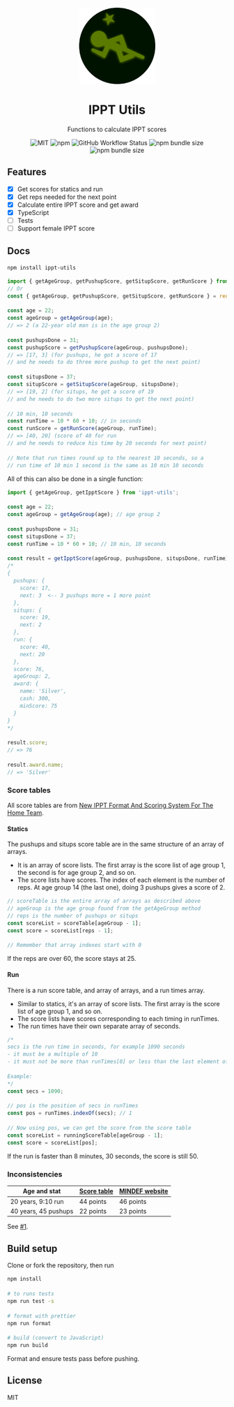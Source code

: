 <p align="center">
  <img src="https://raw.githubusercontent.com/ninest/ippt-utils/master/assets/ippt-badge.svg" alt="IPPT Gold Badge" width="175" >
</p>
<h1 align="center">IPPT Utils</h1>
<p align="center">Functions to calculate IPPT scores</p>

<p align="center">
  <img src="https://img.shields.io/github/license/ninest/ippt-utils?style=flat-square" alt="MIT" />

  <img alt="npm" src="https://img.shields.io/npm/v/ippt-utils?style=flat-square">

  <img alt="GitHub Workflow Status" src="https://img.shields.io/github/workflow/status/ninest/ippt-utils/Run%20tests?style=flat-square">

  <img alt="npm bundle size" src="https://img.shields.io/bundlephobia/min/ippt-utils?style=flat-square">

  <img alt="npm bundle size" src="https://img.shields.io/bundlephobia/minzip/ippt-utils?style=flat-square">
</p>

## Features
- [x] Get scores for statics and run
- [x] Get reps needed for the next point
- [x] Calculate entire IPPT score and get award
- [x] TypeScript
- [ ] Tests
- [ ] Support female IPPT score

## Docs

```bash
npm install ippt-utils
```

```js
import { getAgeGroup, getPushupScore, getSitupScore, getRunScore } from 'ippt-utils';
// Or
const { getAgeGroup, getPushupScore, getSitupScore, getRunScore } = require('ippt-utils');

const age = 22;
const ageGroup = getAgeGroup(age);
// => 2 (a 22-year old man is in the age group 2)

const pushupsDone = 31;
const pushupScore = getPushupScore(ageGroup, pushupsDone);
// => [17, 3] (for pushups, he got a score of 17
// and he needs to do three more pushup to get the next point)

const situpsDone = 37;
const situpScore = getSitupScore(ageGroup, situpsDone);
// => [19, 2] (for situps, he got a score of 19
// and he needs to do two more situps to get the next point)

// 10 min, 10 seconds
const runTime = 10 * 60 + 10; // in seconds
const runScore = getRunScore(ageGroup, runTime);
// => [40, 20] (score of 40 for run
// and he needs to reduce his time by 20 seconds for next point)

// Note that run times round up to the nearest 10 seconds, so a
// run time of 10 min 1 second is the same as 10 min 10 seconds
```

All of this can also be done in a single function:

```js
import { getAgeGroup, getIpptScore } from 'ippt-utils';

const age = 22;
const ageGroup = getAgeGroup(age); // age group 2

const pushupsDone = 31;
const situpsDone = 37;
const runTime = 10 * 60 + 10; // 10 min, 10 seconds

const result = getIpptScore(ageGroup, pushupsDone, situpsDone, runTime);
/* 
{
  pushups: { 
    score: 17, 
    next: 3  <-- 3 pushups more = 1 more point
  },
  situps: { 
    score: 19, 
    next: 2 
  },
  run: { 
    score: 40, 
    next: 20 
  },
  score: 76,
  ageGroup: 2,
  award: { 
    name: 'Silver', 
    cash: 300, 
    minScore: 75 
  }
}
*/

result.score;
// => 76

result.award.name;
// => 'Silver'
```

### Score tables

All score tables are from [New IPPT Format And Scoring System For The Home Team](https://www.ns.sg/nsp/wcm/connect/9e1e31dc-cc14-46f1-83b2-3246fe2f8bbf/New+IPPT+Format+and+Scoring+System+for+Hometeam.pdf?MOD=AJPERES).

#### Statics

The pushups and situps score table are in the same structure of an array of arrays.

- It is an array of score lists. The first array is the score list of age group 1, the second is for age group 2, and so on.
- The score lists have scores. The index of each element is the number of reps. At age group 14 (the last one), doing 3 pushups gives a score of 2.

```js
// scoreTable is the entire array of arrays as described above
// ageGroup is the age group found from the getAgeGroup method
// reps is the number of pushups or situps
const scoreList = scoreTable[ageGroup - 1];
const score = scoreList[reps - 1];

// Remember that array indexes start with 0
```

If the reps are over 60, the score stays at 25.

#### Run

There is a run score table, and array of arrays, and a run times array.

- Similar to statics, it's an array of score lists. The first array is the score list of age group 1, and so on.
- The score lists have scores corresponding to each timing in runTimes.
- The run times have their own separate array of seconds.

```js
/*
secs is the run time in seconds, for example 1090 seconds
- it must be a multiple of 10
- it must not be more than runTimes[0] or less than the last element of runTimes

Example:
*/
const secs = 1090;

// pos is the position of secs in runTimes
const pos = runTimes.indexOf(secs); // 1

// Now using pos, we can get the score from the score table
const scoreList = runningScoreTable[ageGroup - 1];
const score = scoreList[pos];
```

If the run is faster than 8 minutes, 30 seconds, the score is still 50.

### Inconsistencies

| Age and stat         | [Score table](https://www.ns.sg/nsp/wcm/connect/9e1e31dc-cc14-46f1-83b2-3246fe2f8bbf/New+IPPT+Format+and+Scoring+System+for+Hometeam.pdf?MOD=AJPERES) | [MINDEF website](https://www.ns.sg/web/portal/nsmen/home/nstopics/ippt-ipt-rt/ippt/ippt-stations-and-scoring-system/scoring-calculation) |
| -------------------- | ----------------------------------------------------------------------------------------------------------------------------------------------------- | ---------------------------------------------------------------------------------------------------------------------------------------- |
| 20 years, 9:10 run   | 44 points                                                                                                                                             | 46 points                                                                                                                                |
| 40 years, 45 pushups | 22 points                                                                                                                                             | 23 points                                                                                                                                |

See [#1](https://github.com/ninest/ippt-utils/issues/1).

## Build setup

Clone or fork the repository, then run

```bash
npm install

# to runs tests
npm run test -s

# format with prettier
npm run format

# build (convert to JavaScript)
npm run build
```

Format and ensure tests pass before pushing.

## License

MIT
